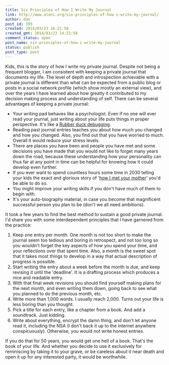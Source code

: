 ```yaml
---
title: Six Principles of How I Write My Journal
link: http://www.aloni.org/six-principles-of-how-i-write-my-journal/
author: dan
post_id: 393
created: 2014/03/23 16:21:58
created_gmt: 2014/03/23 14:21:58
comment_status: open
post_name: six-principles-of-how-i-write-my-journal
status: publish
post_type: post
---
```


Kids, this is the story of how I write my private journal. Despite not being a frequent blogger, I am consistent with keeping a private journal that documents my life. The level of depth and introspection achievable with a private journal is different than what can be expected from a public blog or posts in a social network profile (which show mostly an external view), and over the years I have learned about how greatly it contributed to my decision making process and understanding of self. There can be several advantages of keeping a private journal:

 * Your writing pad behaves like a psychologist. Even if no one will ever read your journal, just writing about your life puts things in proper perspective. It's like a [Rubber duck debugging](http://en.wikipedia.org/wiki/Rubber_duck_debugging).
 * Reading past journal entries teaches you about how much you changed and how you changed. Also, you find out that you have worried to much. Overall it would reduce your stress levels.
 * There are places you have been and people you have met and some decisions you have made that you would not like to forget many years down the road, because these understanding how your personality can thus far at any point in time can be helpful for knowing how it could develop even further.
 * If you ever want to spend countless hours some time in 2030 telling your kids the exact and glorious story of '[how I met your mother](http://en.wikipedia.org/wiki/How_I_Met_Your_Mother)' you'd be able to do so.
 * You might improve your writing skills if you don't have much of them to begin with.
 * It's your auto-biography material, in case you become that magnificent successful person you plan to be (don't we all need ambitions).

It took a few years to find the best method to sustain a good private journal. I'd share you with some interdependent principles that I have garnered from the practice:

 1. Keep one entry per month. One month is not too short to make the journal seem too tedious and boring in retrospect, and not too long so you wouldn't forget the key aspects of how you spend your time, and your reflections over that spent time. Also, a month is the sweet spot that it takes most things to develop in a way that actual description of progress is possible.
 2. Start writing the entry about a week before the month is due, and keep revising it until the 'deadline'. It is a drafting process which produces a nice and readable entry.
 3. With that final week revisions you should find yourself making plans for the next month, and even writing them down, going back to see what you planned to do the previous month, etc.
 4. Write more than 1,000 words. I usually reach 2,000. Turns out your life is less boring than you thought.
 5. Pick a title for each entry, like a chapter from a book. And add a soundtrack. Just kidding.
 6. Write about everything, encrypt the damn thing, and don't let anyone read it, including the NSA (I don't back it up to the internet anywhere conspicuously). Otherwise, you would not write honest entries.

If you do that for 50 years, you would get one hell of a book. That's the book of your life. And whether you decide to use it exclusively for reminiscing by taking it to your grave, or be careless about it near death and open it up for any interested party, it would be worthwhile.
